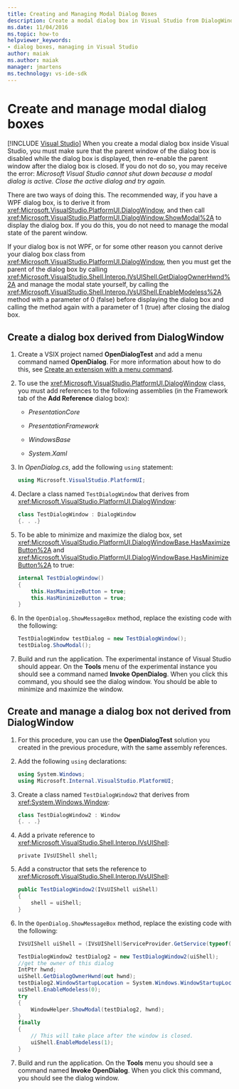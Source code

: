 ```yaml
---
title: Creating and Managing Modal Dialog Boxes
description: Create a modal dialog box in Visual Studio from DialogWindow and also without using DialogWindow and disable the parent window while the dialog box is open.
ms.date: 11/04/2016
ms.topic: how-to
helpviewer_keywords:
- dialog boxes, managing in Visual Studio
author: maiak
ms.author: maiak
manager: jmartens
ms.technology: vs-ide-sdk
---
```

# Create and manage modal dialog boxes

 [!INCLUDE [Visual Studio](~/includes/applies-to-version/vs-windows-only.md)]
When you create a modal dialog box inside Visual Studio, you must make sure that the parent window of the dialog box is disabled while the dialog box is displayed, then re-enable the parent window after the dialog box is closed. If you do not do so, you may receive the error: *Microsoft Visual Studio cannot shut down because a modal dialog is active. Close the active dialog and try again.*

There are two ways of doing this. The recommended way, if you have a WPF dialog box, is to derive it from <xref:Microsoft.VisualStudio.PlatformUI.DialogWindow>, and then call <xref:Microsoft.VisualStudio.PlatformUI.DialogWindow.ShowModal%2A> to display the dialog box. If you do this, you do not need to manage the modal state of the parent window.

If your dialog box is not WPF, or for some other reason you cannot derive your dialog box class from <xref:Microsoft.VisualStudio.PlatformUI.DialogWindow>, then you must get the parent of the dialog box by calling <xref:Microsoft.VisualStudio.Shell.Interop.IVsUIShell.GetDialogOwnerHwnd%2A> and manage the modal state yourself, by calling the <xref:Microsoft.VisualStudio.Shell.Interop.IVsUIShell.EnableModeless%2A> method with a parameter of 0 (false) before displaying the dialog box and calling the method again with a parameter of 1 (true) after closing the dialog box.

## Create a dialog box derived from DialogWindow

1. Create a VSIX project named **OpenDialogTest** and add a menu command named **OpenDialog**. For more information about how to do this, see [Create an extension with a menu command](../extensibility/creating-an-extension-with-a-menu-command.md).

2. To use the <xref:Microsoft.VisualStudio.PlatformUI.DialogWindow> class, you must add references to the following assemblies (in the Framework tab of the **Add Reference** dialog box):

    - *PresentationCore*

    - *PresentationFramework*

    - *WindowsBase*

    - *System.Xaml*

3. In *OpenDialog.cs*, add the following `using` statement:

    ```csharp
    using Microsoft.VisualStudio.PlatformUI;
    ```

4. Declare a class named `TestDialogWindow` that derives from <xref:Microsoft.VisualStudio.PlatformUI.DialogWindow>:

    ```csharp
    class TestDialogWindow : DialogWindow
    {. . .}
    ```

5. To be able to minimize and maximize the dialog box, set <xref:Microsoft.VisualStudio.PlatformUI.DialogWindowBase.HasMaximizeButton%2A> and <xref:Microsoft.VisualStudio.PlatformUI.DialogWindowBase.HasMinimizeButton%2A> to true:

    ```csharp
    internal TestDialogWindow()
    {
        this.HasMaximizeButton = true;
        this.HasMinimizeButton = true;
    }
    ```

6. In the `OpenDialog.ShowMessageBox` method, replace the existing code with the following:

    ```csharp
    TestDialogWindow testDialog = new TestDialogWindow();
    testDialog.ShowModal();
    ```

7. Build and run the application. The experimental instance of Visual Studio should appear. On the **Tools** menu of the experimental instance you should see a command named **Invoke OpenDialog**. When you click this command, you should see the dialog window. You should be able to minimize and maximize the window.

## Create and manage a dialog box not derived from DialogWindow

1. For this procedure, you can use the **OpenDialogTest** solution you created in the previous procedure, with the same assembly references.

2. Add the following `using` declarations:

    ```csharp
    using System.Windows;
    using Microsoft.Internal.VisualStudio.PlatformUI;
    ```

3. Create a class named `TestDialogWindow2` that derives from <xref:System.Windows.Window>:

    ```csharp
    class TestDialogWindow2 : Window
    {. . .}
    ```

4. Add a private reference to <xref:Microsoft.VisualStudio.Shell.Interop.IVsUIShell>:

    ```
    private IVsUIShell shell;
    ```

5. Add a constructor that sets the reference to <xref:Microsoft.VisualStudio.Shell.Interop.IVsUIShell>:

    ```csharp
    public TestDialogWindow2(IVsUIShell uiShell)
    {
        shell = uiShell;
    }
    ```

6. In the `OpenDialog.ShowMessageBox` method, replace the existing code with the following:

    ```csharp
    IVsUIShell uiShell = (IVsUIShell)ServiceProvider.GetService(typeof(SVsUIShell));

    TestDialogWindow2 testDialog2 = new TestDialogWindow2(uiShell);
    //get the owner of this dialog
    IntPtr hwnd;
    uiShell.GetDialogOwnerHwnd(out hwnd);
    testDialog2.WindowStartupLocation = System.Windows.WindowStartupLocation.CenterOwner;
    uiShell.EnableModeless(0);
    try
    {
        WindowHelper.ShowModal(testDialog2, hwnd);
    }
    finally
    {
        // This will take place after the window is closed.
        uiShell.EnableModeless(1);
    }
    ```

7. Build and run the application. On the **Tools** menu you should see a command named **Invoke OpenDialog**. When you click this command, you should see the dialog window.
